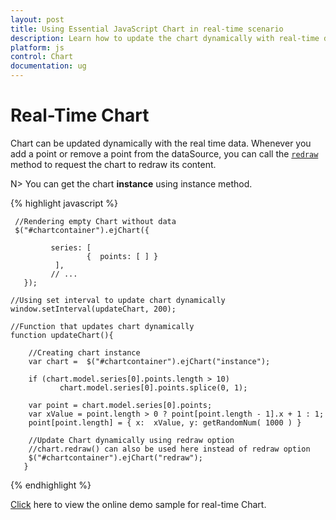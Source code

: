 ```yaml
---
layout: post
title: Using Essential JavaScript Chart in real-time scenario 
description: Learn how to update the chart dynamically with real-time data. 
platform: js
control: Chart
documentation: ug
---
```


# Real-Time Chart 

Chart can be updated dynamically with the real time data. Whenever you add a point or remove a point from the dataSource, you can call the [`redraw`](../api/ejchart#members:redraw) method to request the chart to redraw its content.    

N> You can get the chart **instance** using instance method.

{% highlight javascript %}

     //Rendering empty Chart without data
     $("#chartcontainer").ejChart({
            
             series: [ 
                     {  points: [ ] }
              ], 
             // ...
       });

    //Using set interval to update chart dynamically
    window.setInterval(updateChart, 200);

    //Function that updates chart dynamically
    function updateChart(){

        //Creating chart instance
        var chart =  $("#chartcontainer").ejChart("instance");      
        
        if (chart.model.series[0].points.length > 10)
               chart.model.series[0].points.splice(0, 1);
        
        var point = chart.model.series[0].points;
        var xValue = point.length > 0 ? point[point.length - 1].x + 1 : 1;
        point[point.length] = { x:  xValue, y: getRandomNum( 1000 ) }
                
        //Update Chart dynamically using redraw option
        //chart.redraw() can also be used here instead of redraw option
        $("#chartcontainer").ejChart("redraw");      
       }

{% endhighlight %}

[Click](http://js.syncfusion.com/demos/web/#!/azure/chart/live) here to view the online demo sample for real-time Chart.


